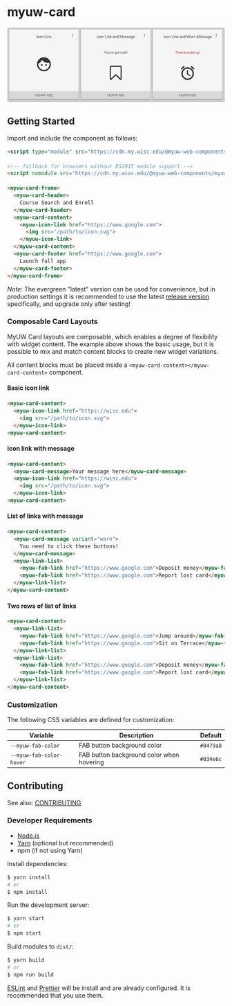 # myuw-card

![MyUW Card](myuw-card.png)

## Getting Started

Import and include the component as follows:

```html
<script type="module" src="https://cdn.my.wisc.edu/@myuw-web-components/myuw-card@latest/myuw-card.min.mjs"></script>

<!-- fallback for browsers without ES2015 module support -->
<script nomodule src="https://cdn.my.wisc.edu/@myuw-web-components/myuw-card@latest/myuw-card.min.js"></script>

<myuw-card-frame>
  <myuw-card-header>
    Course Search and Enroll
  </myuw-card-header>
  <myuw-card-content>
    <myuw-icon-link href="https://www.google.com">
      <img src="/path/to/icon.svg">
    </myuw-icon-link>
  </myuw-card-content>
  <myuw-card-footer href="https://www.google.com">
    Launch full app
  </myuw-card-footer>
</myuw-card-frame>
```

_Note:_ The evergreen "latest" version can be used for convenience, but in production settings it is
recommended to use the latest [release version](https://github.com/myuw-web-components/myuw-card/releases)
specifically, and upgrade only after testing!

### Composable Card Layouts

MyUW Card layouts are composable, which enables a degree of flexibility with widget content. The example
above shows the basic usage, but it is possible to mix and match content blocks to create new widget
variations.

All content blocks must be placed inside a `<myuw-card-content></myuw-card-content>` component.

#### Basic icon link

```html
<myuw-card-content>
  <myuw-icon-link href="https://wisc.edu">
    <img src="/path/to/icon.svg">
  </myuw-icon-link>
<myuw-card-content>
```

#### Icon link with message

```html
<myuw-card-content>
  <myuw-card-message>Your message here</myuw-card-message>
  <myuw-icon-link href="https://wisc.edu">
    <img src="/path/to/icon.svg">
  </myuw-icon-link>
<myuw-card-content>
```

#### List of links with message

```html
<myuw-card-content>
  <myuw-card-message variant="warn">
    You need to click these buttons!
  </myuw-card-message>
  <myuw-link-list>
    <myuw-fab-link href="https://www.google.com">Deposit money</myuw-fab-link>
    <myuw-fab-link href="https://www.google.com">Report lost card</myuw-fab-link>
  </myuw-link-list>
</myuw-card-content>
```

#### Two rows of list of links

```html
<myuw-card-content>
  <myuw-link-list>
    <myuw-fab-link href="https://www.google.com">Jump around</myuw-fab-link>
    <myuw-fab-link href="https://www.google.com">Sit on Terrace</myuw-fab-link>
  </myuw-link-list>
  <myuw-link-list>
    <myuw-fab-link href="https://www.google.com">Deposit money</myuw-fab-link>
    <myuw-fab-link href="https://www.google.com">Report lost card</myuw-fab-link>
  </myuw-link-list>
</myuw-card-content>
```

### Customization

The following CSS variables are defined for customization:

| Variable               | Description                             | Default |
|------------------------|-----------------------------------------|---------|
|`--myuw-fab-color`      |FAB button background color              |`#0479a8`|
|`--myuw-fab-color-hover`|FAB button background color when hovering|`#034e6c`|

## Contributing

See also: [CONTRIBUTING](contributing.md)

### Developer Requirements

* [Node.js](https://nodejs.org/en/)
* [Yarn](https://yarnpkg.com/lang/en/) (optional but recommended)
* npm (if not using Yarn)

Install dependencies:

```sh
$ yarn install
# or
$ npm install
```

Run the development server:

```sh
$ yarn start
# or
$ npm start
```

Build modules to `dist/`:

```sh
$ yarn build
# or
$ npm run build
```

[ESLint](https://eslint.org/) and [Prettier](https://prettier.io/) will be install
and are already configured. It is recommended that you use them.
